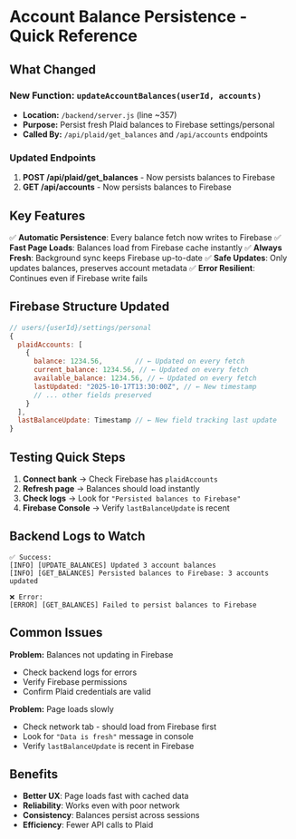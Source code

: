 # Account Balance Persistence - Quick Reference

## What Changed

### New Function: `updateAccountBalances(userId, accounts)`
- **Location:** `/backend/server.js` (line ~357)
- **Purpose:** Persist fresh Plaid balances to Firebase settings/personal
- **Called By:** `/api/plaid/get_balances` and `/api/accounts` endpoints

### Updated Endpoints
1. **POST /api/plaid/get_balances** - Now persists balances to Firebase
2. **GET /api/accounts** - Now persists balances to Firebase

## Key Features

✅ **Automatic Persistence**: Every balance fetch now writes to Firebase
✅ **Fast Page Loads**: Balances load from Firebase cache instantly
✅ **Always Fresh**: Background sync keeps Firebase up-to-date
✅ **Safe Updates**: Only updates balances, preserves account metadata
✅ **Error Resilient**: Continues even if Firebase write fails

## Firebase Structure Updated

```javascript
// users/{userId}/settings/personal
{
  plaidAccounts: [
    {
      balance: 1234.56,        // ← Updated on every fetch
      current_balance: 1234.56, // ← Updated on every fetch
      available_balance: 1234.56, // ← Updated on every fetch
      lastUpdated: "2025-10-17T13:30:00Z", // ← New timestamp
      // ... other fields preserved
    }
  ],
  lastBalanceUpdate: Timestamp // ← New field tracking last update
}
```

## Testing Quick Steps

1. **Connect bank** → Check Firebase has `plaidAccounts`
2. **Refresh page** → Balances should load instantly
3. **Check logs** → Look for `"Persisted balances to Firebase"`
4. **Firebase Console** → Verify `lastBalanceUpdate` is recent

## Backend Logs to Watch

```
✅ Success:
[INFO] [UPDATE_BALANCES] Updated 3 account balances
[INFO] [GET_BALANCES] Persisted balances to Firebase: 3 accounts updated

❌ Error:
[ERROR] [GET_BALANCES] Failed to persist balances to Firebase
```

## Common Issues

**Problem:** Balances not updating in Firebase
- Check backend logs for errors
- Verify Firebase permissions
- Confirm Plaid credentials are valid

**Problem:** Page loads slowly
- Check network tab - should load from Firebase first
- Look for `"Data is fresh"` message in console
- Verify `lastBalanceUpdate` is recent in Firebase

## Benefits

- **Better UX**: Page loads fast with cached data
- **Reliability**: Works even with poor network
- **Consistency**: Balances persist across sessions
- **Efficiency**: Fewer API calls to Plaid
